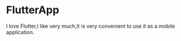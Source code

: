 # FlutterApp
I love Flutter,I like very much,It is very convenient to use it as a mobile application.

